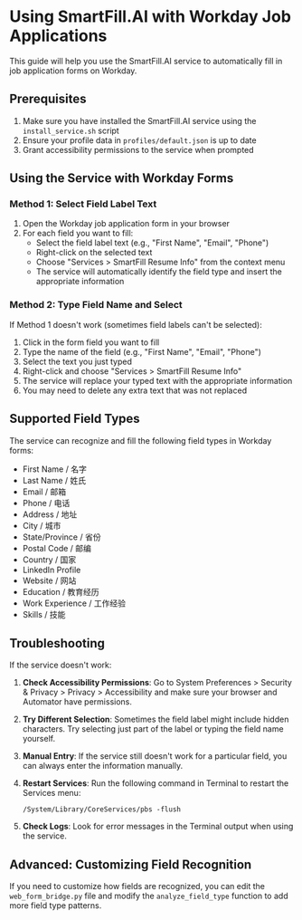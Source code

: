 # Using SmartFill.AI with Workday Job Applications

This guide will help you use the SmartFill.AI service to automatically fill in job application forms on Workday.

## Prerequisites

1. Make sure you have installed the SmartFill.AI service using the `install_service.sh` script
2. Ensure your profile data in `profiles/default.json` is up to date
3. Grant accessibility permissions to the service when prompted

## Using the Service with Workday Forms

### Method 1: Select Field Label Text

1. Open the Workday job application form in your browser
2. For each field you want to fill:
   - Select the field label text (e.g., "First Name", "Email", "Phone")
   - Right-click on the selected text
   - Choose "Services > SmartFill Resume Info" from the context menu
   - The service will automatically identify the field type and insert the appropriate information

### Method 2: Type Field Name and Select

If Method 1 doesn't work (sometimes field labels can't be selected):

1. Click in the form field you want to fill
2. Type the name of the field (e.g., "First Name", "Email", "Phone")
3. Select the text you just typed
4. Right-click and choose "Services > SmartFill Resume Info"
5. The service will replace your typed text with the appropriate information
6. You may need to delete any extra text that was not replaced

## Supported Field Types

The service can recognize and fill the following field types in Workday forms:

- First Name / 名字
- Last Name / 姓氏
- Email / 邮箱
- Phone / 电话
- Address / 地址
- City / 城市
- State/Province / 省份
- Postal Code / 邮编
- Country / 国家
- LinkedIn Profile
- Website / 网站
- Education / 教育经历
- Work Experience / 工作经验
- Skills / 技能

## Troubleshooting

If the service doesn't work:

1. **Check Accessibility Permissions**: Go to System Preferences > Security & Privacy > Privacy > Accessibility and make sure your browser and Automator have permissions.

2. **Try Different Selection**: Sometimes the field label might include hidden characters. Try selecting just part of the label or typing the field name yourself.

3. **Manual Entry**: If the service still doesn't work for a particular field, you can always enter the information manually.

4. **Restart Services**: Run the following command in Terminal to restart the Services menu:
   ```
   /System/Library/CoreServices/pbs -flush
   ```

5. **Check Logs**: Look for error messages in the Terminal output when using the service.

## Advanced: Customizing Field Recognition

If you need to customize how fields are recognized, you can edit the `web_form_bridge.py` file and modify the `analyze_field_type` function to add more field type patterns.
